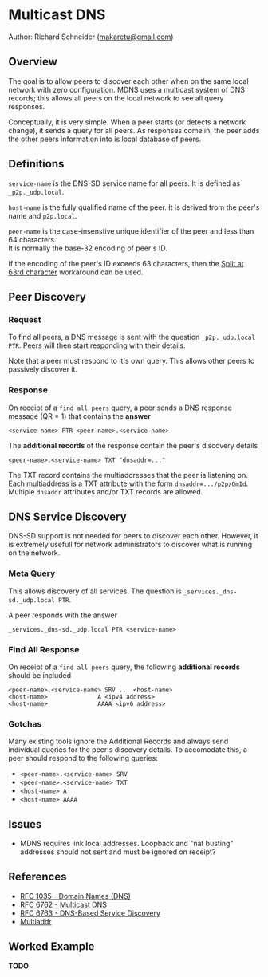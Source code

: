 # Multicast DNS
Author: Richard Schneider (makaretu@gmail.com)


## Overview

The goal is to allow peers to discover each other when on the same local network with zero configuration. 
MDNS uses a multicast system of DNS records; this allows all peers on the local network to see all query responses.

Conceptually, it is very simple.  When a peer starts (or detects a network change), it sends a query for all peers. 
As responses come in, the peer adds the other peers information into is local database of peers.

## Definitions

`service-name` is the DNS-SD service name for all peers. It is defined as `_p2p._udp.local`.

`host-name` is the fully qualified name of the peer.  It is derived from the peer's name and `p2p.local`.

`peer-name` is the case-insenstive unique identifier of the peer and less than 64 characters.  
It is normally the base-32 encoding of peer's ID. 

If the encoding of the peer's ID exceeds 63 characters, then the [Split at 63rd character](https://github.com/ipfs/in-web-browsers/issues/89#issue-341357014) 
workaround can be used.

## Peer Discovery

### Request

To find all peers, a DNS message is sent with the question `_p2p._udp.local PTR`. 
Peers will then start responding with their details.  

Note that a peer must respond to it's own query.  This allows other peers to passively discover it.

### Response

On receipt of a `find all peers` query, a peer sends a DNS response message (QR = 1) that contains
the **answer**

    <service-name> PTR <peer-name>.<service-name>
    
The **additional records** of the response contain the peer's discovery details

    <peer-name>.<service-name> TXT "dnsaddr=..."
    
The TXT record contains the multiaddresses that the peer is listening on.  Each multiaddress 
is a TXT attribute with the form `dnsaddr=.../p2p/QmId`.  Multiple `dnsaddr` attributes 
and/or TXT records are allowed.

## DNS Service Discovery

DNS-SD support is not needed for peers to discover each other.  However, it is 
extremely usefull for network administrators to discover what is running on the 
network.

### Meta Query

This allows discovery of all services.  The question is `_services._dns-sd._udp.local PTR`.

A peer responds with the answer

    _services._dns-sd._udp.local PTR <service-name>
    
### Find All Response

On receipt of a `find all peers` query, the following **additional records** should be included

    <peer-name>.<service-name> SRV ... <host-name>
    <host-name>              A <ipv4 address>
    <host-name>              AAAA <ipv6 address>
   
### Gotchas

Many existing tools ignore the Additional Records and always send individual queries for the 
peer's discovery details. To accomodate this, a peer should respond to the following queries:

- `<peer-name>.<service-name> SRV`
- `<peer-name>.<service-name> TXT`
- `<host-name> A`
- `<host-name> AAAA`

## Issues

- MDNS requires link local addresses.  Loopback and "nat busting" addresses should not sent and must
 be ignored on receipt?
 
## References

- [RFC 1035 - Domain Names (DNS)](https://tools.ietf.org/html/rfc1035)
- [RFC 6762 - Multicast DNS](https://tools.ietf.org/html/rfc6762)
- [RFC 6763 - DNS-Based Service Discovery](https://tools.ietf.org/html/rfc6763)
- [Multiaddr](https://github.com/multiformats/multiaddr)

## Worked Example

**TODO**
